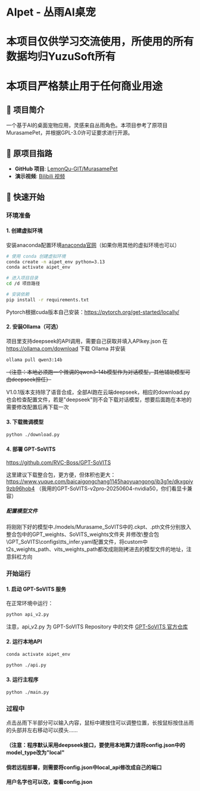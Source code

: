 # AIpet - 丛雨AI桌宠

# 本项目仅供学习交流使用，所使用的所有数据均归YuzuSoft所有
# 本项目严格禁止用于任何商业用途

## 📖 项目简介

一个基于AI的桌面宠物应用，灵感来自丛雨角色。本项目参考了原项目MurasamePet，并根据GPL-3.0许可证要求进行开源。


## 🔗 原项目指路

- **GitHub 项目**: [LemonQu-GIT/MurasamePet](https://github.com/LemonQu-GIT/MurasamePet?tab=readme-ov-file)
- **演示视频**: [Bilibili 视频](https://www.bilibili.com/video/BV1vjeGzfE1w)

## 🚀 快速开始

### 环境准备

#### 1. 创建虚拟环境
安装anaconda配置环境[anaconda官网](https://www.anaconda.com/download)（如果你用其他的虚拟环境也可以）
```bash
# 使用 conda 创建虚拟环境
conda create -n aipet_env python=3.13
conda activate aipet_env

# 进入项目目录
cd /d 项目路径

# 安装依赖
pip install -r requirements.txt
```
Pytorch根据cuda版本自己安装：https://pytorch.org/get-started/locally/

#### 2. 安装Ollama（可选）
项目里支持deepseek的API调用，需要自己获取并填入APIkey.json
在 https://ollama.com/download 下载 Ollama 并安装
```bash
ollama pull qwen3:14b
```
~~（注意：本地必须跑一个微调的qwen3-14b模型作为对话模型，其他辅助模型可由deepseek担任）~~

V1.0.1版本支持除了语音合成，全部AI跑在云端deepseek，相应的download.py也会检查配置文件，若是"deepseek"则不会下载对话模型，想要后面跑在本地的需要修改配置后再下载一次

#### 3. 下载微调模型
```bash
python ./download.py
```

#### 4. 部署 GPT-SoVITS
https://github.com/RVC-Boss/GPT-SoVITS

这里建议下载整合包，更方便，但体积也更大：https://www.yuque.com/baicaigongchang1145haoyuangong/ib3g1e/dkxgpiy9zb96hob4
（我用的GPT-SoVITS-v2pro-20250604-nvidia50，你们看显卡兼容）
##### 配置模型文件
将刚刚下好的模型中./models/Murasame_SoVITS中的.ckpt、.pth文件分别放入整合包中的GPT_weights、SoVITS_weights文件夹
并修改\整合包\GPT_SoVITS\configs\tts_infer.yaml配置文件，将custom中t2s_weights_path、vits_weights_path都改成刚刚拷进去的模型文件的地址，注意斜杠方向

### 开始运行

#### 1. 启动 GPT-SoVITS 服务
在正常环境中运行：
```bash
python api_v2.py
```
注意，api_v2.py 为 GPT-SoVITS Repository 中的文件 [GPT-SoVITS 官方仓库](https://github.com/RVC-Boss/GPT-SoVITS/blob/main/api_v2.py)

#### 2. 运行本地API
```bash
conda activate aipet_env

python ./api.py
```
#### 3. 运行主程序
```bash
python ./main.py
```

### 过程中
点击丛雨下半部分可以输入内容，鼠标中建按住可以调整位置，长按鼠标按住丛雨的头部并左右移动可以摸头……

#### （注意：程序默认采用deepseek接口，要使用本地算力请将config.json中的model_type改为"local"
#### 倘若远程部署，则需要将config.json中local_api修改成自己的端口
#### 用户名字也可以改，查看config.json
